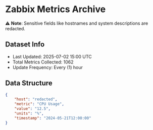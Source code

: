 # Zabbix Metrics Archive

⚠️ **Note**: Sensitive fields like hostnames and system descriptions are redacted.

## Dataset Info
- Last Updated: 2025-07-02 15:00 UTC
- Total Metrics Collected: 1062
- Update Frequency: Every (1) hour

## Data Structure
```json
{
    "host": "redacted",
    "metric": "CPU Usage",
    "value": "12.5",
    "units": "%",
    "timestamp": "2024-05-21T12:00:00"
}
```
